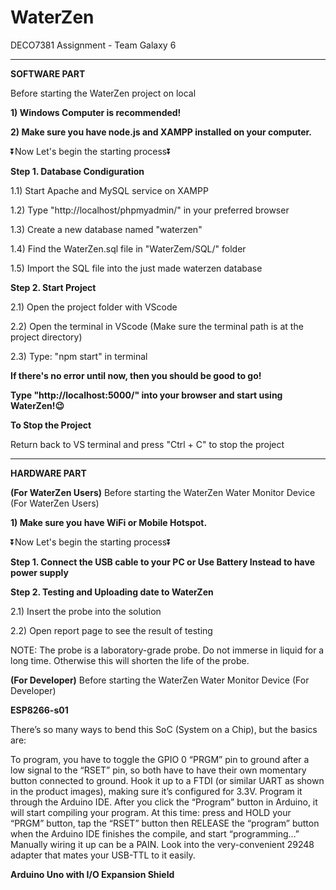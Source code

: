 # WaterZen
DECO7381 Assignment - Team Galaxy 6

--------------------------------------------------------------------------------------------
**SOFTWARE PART**

Before starting the WaterZen project on local

**1) Windows Computer is recommended!**

**2) Make sure you have node.js and XAMPP installed on your computer.**


⏬Now Let's begin the starting process⏬

**Step 1. Database Condiguration**

1.1) Start Apache and MySQL service on XAMPP

1.2) Type "http://localhost/phpmyadmin/" in your preferred browser

1.3) Create a new database named "waterzen"

1.4) Find the WaterZen.sql file in "WaterZem/SQL/" folder

1.5) Import the SQL file into the just made waterzen database


**Step 2. Start Project**

2.1) Open the project folder with VScode

2.2) Open the terminal in VScode (Make sure the terminal path is at the project directory)

2.3) Type: "npm start" in terminal


**If there's no error until now, then you should be good to go!**

**Type "http://localhost:5000/" into your browser and start using WaterZen!😉**


**To Stop the Project**

Return back to VS terminal and press "Ctrl + C" to stop the project

--------------------------------------------------------------------------------------------
**HARDWARE PART**

********(For WaterZen Users)********
Before starting the WaterZen Water Monitor Device (For WaterZen Users)

**1) Make sure you have WiFi or Mobile Hotspot.**

⏬Now Let's begin the starting process⏬

**Step 1. Connect the USB cable to your PC or Use Battery Instead to have power supply**

**Step 2. Testing and Uploading date to WaterZen**

2.1) Insert the probe into the solution

2.2) Open report page to see the result of testing

NOTE:
The probe is a laboratory-grade probe. Do not immerse in liquid for a long time. Otherwise this will shorten the life of the probe.

********(For Developer)********
Before starting the WaterZen Water Monitor Device (For Developer)

**ESP8266-s01**

There’s so many ways to bend this SoC (System on a Chip), but the basics are:

To program, you have to toggle the GPIO 0 “PRGM” pin to ground after a low signal to the “RSET” pin, so both have to have their own momentary button connected to ground.
Hook it up to a FTDI (or similar UART as shown in the product images), making sure it’s configured for 3.3V.
Program it through the Arduino IDE. After you click the “Program” button in Arduino, it will start compiling your program.
At this time: 
press and HOLD your “PRGM” button,
tap the “RSET” button then RELEASE the “program” button when the Arduino IDE finishes the compile, and start “programming…”
Manually wiring it up can be a PAIN. Look into the very-convenient 29248 adapter that mates your USB-TTL to it easily.

**Arduino Uno with I/O Expansion Shield**


